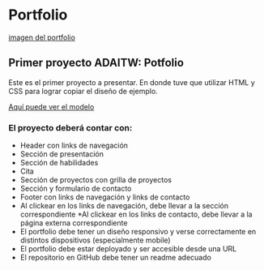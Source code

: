 # Portfolio

[imagen del portfolio](https://raw.githubusercontent.com/Makorii/Portfolio/master/img/imagen-portfolio.png)

## Primer proyecto ADAITW: Potfolio

Este es el primer proyecto a presentar. En donde tuve que utilizar HTML y CSS para lograr copiar el diseño de ejemplo.

[Aquí puede ver el modelo](https://frontend-proyecto-portfolio.adaitw.org/)

### El proyecto deberá contar con:

* Header con links de navegación
* Sección de presentación
* Sección de habilidades
* Cita
* Sección de proyectos con grilla de proyectos
* Sección y formulario de contacto
* Footer con links de navegación y links de contacto
* Al clickear en los links de navegación, debe llevar a la sección correspondiente
*Al clickear en los links de contacto, debe llevar a la página externa correspondiente
* El portfolio debe tener un diseño responsivo y verse correctamente en distintos dispositivos (especialmente mobile)
* El portfolio debe estar deployado y ser accesible desde una URL
* El repositorio en GitHub debe tener un readme adecuado
